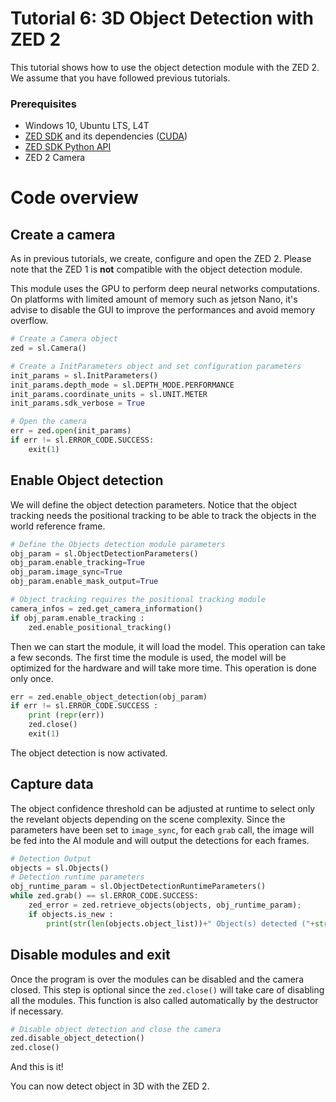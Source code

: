 # Tutorial 6: 3D Object Detection with ZED 2

This tutorial shows how to use the object detection module with the ZED 2.<br/>
We assume that you have followed previous tutorials.

### Prerequisites

- Windows 10, Ubuntu LTS, L4T
- [ZED SDK](https://www.stereolabs.com/developers/) and its dependencies ([CUDA](https://developer.nvidia.com/cuda-downloads))
- [ZED SDK Python API](https://www.stereolabs.com/docs/app-development/python/install/)
- ZED 2 Camera

# Code overview
## Create a camera

As in previous tutorials, we create, configure and open the ZED 2. Please note that the ZED 1 is **not** compatible with the object detection module.

This module uses the GPU to perform deep neural networks computations. On platforms with limited amount of memory such as jetson Nano, it's advise to disable the GUI to improve the performances and avoid memory overflow.

``` python
# Create a Camera object
zed = sl.Camera()

# Create a InitParameters object and set configuration parameters
init_params = sl.InitParameters()
init_params.depth_mode = sl.DEPTH_MODE.PERFORMANCE
init_params.coordinate_units = sl.UNIT.METER
init_params.sdk_verbose = True

# Open the camera
err = zed.open(init_params)
if err != sl.ERROR_CODE.SUCCESS:
    exit(1)
```

## Enable Object detection

We will define the object detection parameters. Notice that the object tracking needs the positional tracking to be able to track the objects in the world reference frame.

```python
# Define the Objects detection module parameters
obj_param = sl.ObjectDetectionParameters()
obj_param.enable_tracking=True
obj_param.image_sync=True
obj_param.enable_mask_output=True

# Object tracking requires the positional tracking module
camera_infos = zed.get_camera_information()
if obj_param.enable_tracking :
    zed.enable_positional_tracking()
```

Then we can start the module, it will load the model. This operation can take a few seconds. The first time the module is used, the model will be optimized for the hardware and will take more time. This operation is done only once.

```python
err = zed.enable_object_detection(obj_param)
if err != sl.ERROR_CODE.SUCCESS :
    print (repr(err))
    zed.close()
    exit(1)
```

The object detection is now activated.

## Capture data

The object confidence threshold can be adjusted at runtime to select only the revelant objects depending on the scene complexity. Since the parameters have been set to `image_sync`, for each `grab` call, the image will be fed into the AI module and will output the detections for each frames.

```python
# Detection Output
objects = sl.Objects()
# Detection runtime parameters
obj_runtime_param = sl.ObjectDetectionRuntimeParameters()
while zed.grab() == sl.ERROR_CODE.SUCCESS:
    zed_error = zed.retrieve_objects(objects, obj_runtime_param);
    if objects.is_new :
        print(str(len(objects.object_list))+" Object(s) detected ("+str(zed.get_current_fps())+" FPS)")
```

## Disable modules and exit

Once the program is over the modules can be disabled and the camera closed. This step is optional since the `zed.close()` will take care of disabling all the modules. This function is also called automatically by the destructor if necessary.<br/>

```python
# Disable object detection and close the camera
zed.disable_object_detection()
zed.close()
```

And this is it!<br/>

You can now detect object in 3D with the ZED 2.
